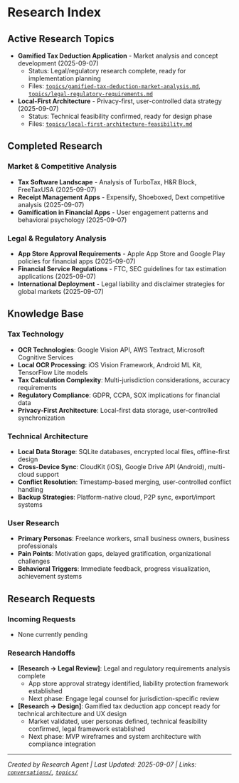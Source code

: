 # Research Index

## Active Research Topics
- **Gamified Tax Deduction Application** - Market analysis and concept development (2025-09-07)
  - Status: Legal/regulatory research complete, ready for implementation planning
  - Files: [`topics/gamified-tax-deduction-market-analysis.md`](./topics/gamified-tax-deduction-market-analysis.md), [`topics/legal-regulatory-requirements.md`](./topics/legal-regulatory-requirements.md)
- **Local-First Architecture** - Privacy-first, user-controlled data strategy (2025-09-07)
  - Status: Technical feasibility confirmed, ready for design phase
  - Files: [`topics/local-first-architecture-feasibility.md`](./topics/local-first-architecture-feasibility.md)

## Completed Research
### Market & Competitive Analysis
- **Tax Software Landscape** - Analysis of TurboTax, H&R Block, FreeTaxUSA (2025-09-07)
- **Receipt Management Apps** - Expensify, Shoeboxed, Dext competitive analysis (2025-09-07)
- **Gamification in Financial Apps** - User engagement patterns and behavioral psychology (2025-09-07)

### Legal & Regulatory Analysis
- **App Store Approval Requirements** - Apple App Store and Google Play policies for financial apps (2025-09-07)
- **Financial Service Regulations** - FTC, SEC guidelines for tax estimation applications (2025-09-07)
- **International Deployment** - Legal liability and disclaimer strategies for global markets (2025-09-07)

## Knowledge Base
### Tax Technology
- **OCR Technologies**: Google Vision API, AWS Textract, Microsoft Cognitive Services
- **Local OCR Processing**: iOS Vision Framework, Android ML Kit, TensorFlow Lite models
- **Tax Calculation Complexity**: Multi-jurisdiction considerations, accuracy requirements
- **Regulatory Compliance**: GDPR, CCPA, SOX implications for financial data
- **Privacy-First Architecture**: Local-first data storage, user-controlled synchronization

### Technical Architecture
- **Local Data Storage**: SQLite databases, encrypted local files, offline-first design
- **Cross-Device Sync**: CloudKit (iOS), Google Drive API (Android), multi-cloud support
- **Conflict Resolution**: Timestamp-based merging, user-controlled conflict handling
- **Backup Strategies**: Platform-native cloud, P2P sync, export/import systems

### User Research
- **Primary Personas**: Freelance workers, small business owners, business professionals
- **Pain Points**: Motivation gaps, delayed gratification, organizational challenges
- **Behavioral Triggers**: Immediate feedback, progress visualization, achievement systems

## Research Requests
### Incoming Requests
- None currently pending

### Research Handoffs
- **[Research → Legal Review]**: Legal and regulatory requirements analysis complete
  - App store approval strategy identified, liability protection framework established
  - Next phase: Engage legal counsel for jurisdiction-specific review
- **[Research → Design]**: Gamified tax deduction app concept ready for technical architecture and UX design
  - Market validated, user personas defined, technical feasibility confirmed, legal framework established
  - Next phase: MVP wireframes and system architecture with compliance integration

---
*Created by Research Agent | Last Updated: 2025-09-07 | Links: [`conversations/`](./conversations/), [`topics/`](./topics/)*
